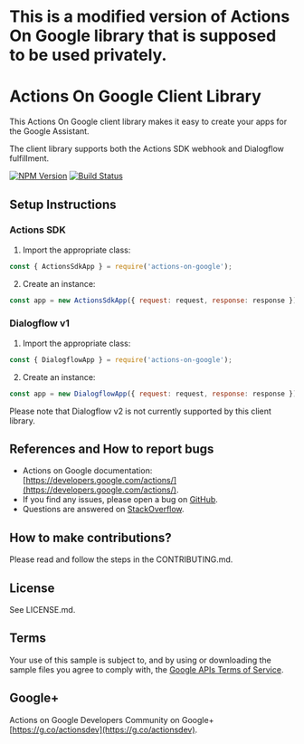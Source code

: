 # This is a modified version of Actions On Google library that is supposed to be used privately.
# Actions On Google Client Library

This Actions On Google client library makes it easy to create your apps for the Google Assistant.

The client library supports both the Actions SDK webhook and Dialogflow fulfillment.

[![NPM Version](https://img.shields.io/npm/v/actions-on-google.svg)](https://www.npmjs.org/package/actions-on-google)
[![Build Status](https://travis-ci.org/actions-on-google/actions-on-google-nodejs.svg?branch=master)](https://travis-ci.org/actions-on-google/actions-on-google-nodejs)

## Setup Instructions

### Actions SDK
 1. Import the appropriate class:

```javascript
const { ActionsSdkApp } = require('actions-on-google');
```

 2. Create an instance:

```javascript
const app = new ActionsSdkApp({ request: request, response: response });
```

### Dialogflow v1
 1. Import the appropriate class:

```javascript
const { DialogflowApp } = require('actions-on-google');
```

 2. Create an instance:

```javascript
const app = new DialogflowApp({ request: request, response: response });
```

Please note that Dialogflow v2 is not currently supported by this client library.

## References and How to report bugs
* Actions on Google documentation: [https://developers.google.com/actions/](https://developers.google.com/actions/).
* If you find any issues, please open a bug on [GitHub](https://github.com/actions-on-google/actions-on-google-nodejs).
* Questions are answered on [StackOverflow](https://stackoverflow.com/questions/tagged/actions-on-google).

## How to make contributions?
Please read and follow the steps in the CONTRIBUTING.md.

## License
See LICENSE.md.

## Terms
Your use of this sample is subject to, and by using or downloading the sample files you agree to comply with, the [Google APIs Terms of Service](https://developers.google.com/terms/).

## Google+
Actions on Google Developers Community on Google+ [https://g.co/actionsdev](https://g.co/actionsdev).
